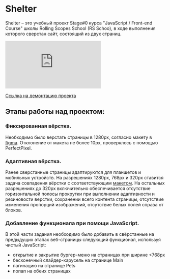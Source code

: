 # Shelter

Shelter – это учебный проект Stage#0 курса "JavaScript / Front-end Course" школы Rolling Scopes School (RS Schoo), в ходе выполнения которого сверстан сайт, состоящий из двух страниц.

![image](https://post-images.org/photo-page.php?photo=sVS79tPE)

[Ссылка на демонтацию проекта](https://mariasuz.github.io/Shelter/shelter/index.html) 

## Этапы работы над проектом: 
### Фиксированная вёрстка.
Необходимо было верстать страницы в 1280px, согласно макету в [figma](https://www.figma.com/design/oqxe9aWFAPBY5nE0Iilnry/shelter-(Copy)?node-id=94-43&p=f&t=7YMyEIMMHidYFXAu-0). Отклонение от макета не более 10px, проверялось с помощью PerfectPixel.
### Адаптивная вёрстка.
Ранее сверстанные страницы адаптируются для планшетов и мобильных устройств. На разрешениях 1280px, 768рх и 320px ставится задача совпадения вёрстки с соответствующим [макетом](https://www.figma.com/design/oqxe9aWFAPBY5nE0Iilnry/shelter-(Copy)?node-id=94-43&p=f&t=7YMyEIMMHidYFXAu-0).
На остальных разрешениях до 320рх включительно обеспечивается отсутствие горизонтальной полосы прокрутки при выполнении адаптивности и резиновости верстки, сохранении всего контента страницы, отсутствие изменения пропорций изображений, отсутствие белых полей справа от блоков.
### Добавление функционала при помощи JavaScript.
В этой части задания необходимо было добавить в свёрстанные на предыдущих этапах веб-страницы следующий функционал, используя чистый JavaScript:

- открытие и закрытие бургер-меню на страницах при ширине <768px
- бесконечный слайдер-карусель на странице Main
- пагинацию на странице Pets
- попап на обеих страницах

